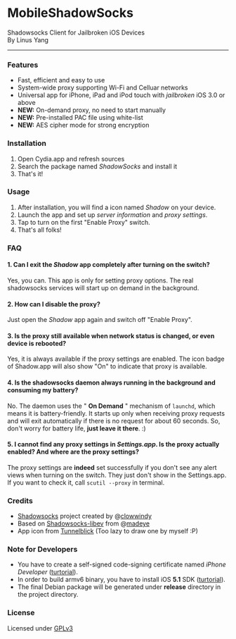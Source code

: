 MobileShadowSocks
=========
Shadowsocks Client for Jailbroken iOS Devices     
By Linus Yang     

------

### Features
* Fast, efficient and easy to use
* System-wide proxy supporting Wi-Fi and Celluar networks
* Universal app for iPhone, iPad and iPod touch with *jailbroken* iOS 3.0 or above
* **NEW:** On-demand proxy, no need to start manually 
* **NEW:** Pre-installed PAC file using white-list
* **NEW:** AES cipher mode for strong encryption

### Installation
1. Open Cydia.app and refresh sources
2. Search the package named *ShadowSocks* and install it
3. That's it!

### Usage
1. After installation, you will find a icon named *Shadow* on your device.
2. Launch the app and set up *server information* and *proxy settings*.
3. Tap to turn on the first "Enable Proxy" switch.
4. That's all folks!

### FAQ
#### 1. Can I exit the *Shadow* app completely after turning on the switch?
Yes, you can. This app is only for setting proxy options. The real shadowsocks services will start up on demand in the background.

#### 2. How can I disable the proxy?
Just open the *Shadow* app again and switch off "Enable Proxy".

#### 3. Is the proxy still available when network status is changed, or even device is rebooted?
Yes, it is always available if the proxy settings are enabled. The icon badge of Shadow.app will also show "On" to indicate that proxy is available.

#### 4. Is the shadowsocks daemon always running in the background and consuming my battery?
No. The daemon uses the " **On Demand** " mechanism of `launchd`, which means it is battery-friendly. It starts up only when receiving proxy requests and will exit automatically if there is no request for about 60 seconds. So, don't worry for battery life, **just leave it there**. :)

#### 5. I cannot find any proxy settings in *Settings.app*. Is the proxy actually enabled? And where are the proxy settings?
The proxy settings are **indeed** set successfully if you don't see any alert views when turning on the switch. They just don't show in the Settings.app. If you want to check it, call `scutil --proxy` in terminal.

### Credits
* [Shadowsocks](https://github.com/clowwindy/shadowsocks) project created by @[clowwindy](https://github.com/clowwindy)
* Based on [Shadowsocks-libev](https://github.com/linusyang/shadowsocks-libev) from @[madeye](https://github.com/madeye)
* App icon from [Tunnelblick](https://tunnelblick.googlecode.com) (Too lazy to draw one by myself :P)

### Note for Developers
* You have to create a self-signed code-signing certificate named *iPhone Developer* ([turtorial](https://developer.apple.com/library/mac/#documentation/Security/Conceptual/CodeSigningGuide/Procedures/Procedures.html)).
* In order to build armv6 binary, you have to install iOS **5.1** SDK ([turtorial](http://blog.chpwn.com/post/31824877081)).
* The final Debian package will be generated under **release** directory in the project directory.

### License
Licensed under [GPLv3](http://www.gnu.org/licenses/gpl.html)
